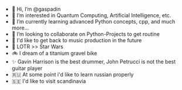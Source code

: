 - 👋 Hi, I’m @gaspadin
- 👀 I’m interested in Quantum Computing, Artificial Intelligence, etc.
- 🌱 I’m currently learning advanced Python concepts, cpp, and much more...
- 💞️ I’m looking to collaborate on Python-Projects to get routine
- :guitar: I'd like to get back to music production in the future
- 🎥 LOTR >> Star Wars
- :bike: I dream of a titanium gravel bike
- ✨ Gavin Harrison is the best drummer, John Petrucci is not the best guitar player
- 🇷🇺 At some point i'd like to learn russian properly
- :sweden: I'd like to visit scandinavia

<!---
gaspadin/gaspadin is a ✨ special ✨ repository because its `README.md` (this file) appears on your GitHub profile.
You can click the Preview link to take a look at your changes.
--->
